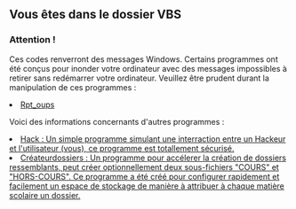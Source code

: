 <h2>Vous êtes dans le dossier VBS</h2>
<h3>Attention !</h3>
<p>Ces codes renverront des messages Windows. Certains programmes ont été conçus pour inonder votre ordinateur avec des messages impossibles à retirer sans redémarrer votre ordinateur. Veuillez être prudent durant la manipulation de ces programmes :</p>
<u>
  <li>Rpt_oups</li>
</u>
<p></p>
<p>Voici des informations concernants d'autres programmes :</p>
<u>
  <li>Hack : Un simple programme simulant une interraction entre un Hackeur et l'utilisateur (vous), ce programme est totallement sécurisé.</li>
  <li>Créateurdossiers : Un programme pour accélerer la création de dossiers ressemblants, peut créer optionnellement deux sous-fichiers "COURS" et "HORS-COURS". Ce programme a été créé pour configurer rapidement et facilement un espace de stockage de manière à attribuer à chaque matière scolaire un dossier.</li>
</u>

